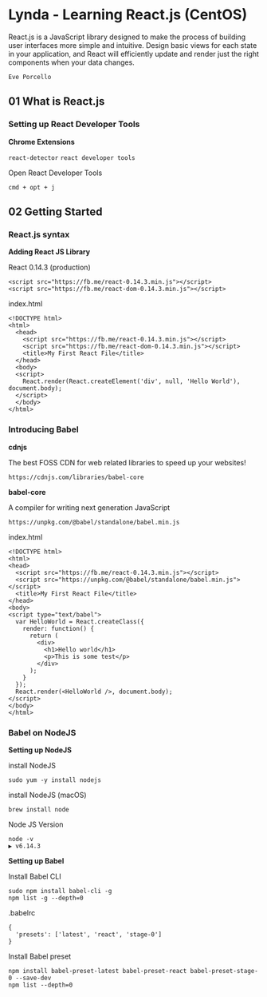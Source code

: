 # Lynda - Learning React.js (CentOS)
React.js is a JavaScript library designed to make the process of building user interfaces more simple and intuitive. Design basic views for each state in your application, and React will efficiently update and render just the right components when your data changes.

`Eve Porcello`

## 01 What is React.js
### Setting up React Developer Tools

**Chrome Extensions**

`react-detector` `react developer tools`

Open React Developer Tools

`cmd + opt + j`

## 02 Getting Started
### React.js syntax

**Adding React JS Library**

React 0.14.3 (production)
```
<script src="https://fb.me/react-0.14.3.min.js"></script>
<script src="https://fb.me/react-dom-0.14.3.min.js"></script>
```

index.html
```
<!DOCTYPE html>
<html>
  <head>
    <script src="https://fb.me/react-0.14.3.min.js"></script>
    <script src="https://fb.me/react-dom-0.14.3.min.js"></script>
    <title>My First React File</title>
  </head>
  <body>
  <script>
    React.render(React.createElement('div', null, 'Hello World'), document.body);
  </script>
  </body>
</html>
```

### Introducing Babel

**cdnjs**

The best FOSS CDN for web related libraries to speed up your websites!
```
https://cdnjs.com/libraries/babel-core
```

**babel-core**

A compiler for writing next generation JavaScript
```
https://unpkg.com/@babel/standalone/babel.min.js
```

index.html
```
<!DOCTYPE html>
<html>
<head>
  <script src="https://fb.me/react-0.14.3.min.js"></script>
  <script src="https://unpkg.com/@babel/standalone/babel.min.js"></script>
  <title>My First React File</title>
</head>
<body>
<script type="text/babel">
  var HelloWorld = React.createClass({
    render: function() {
      return (
        <div>
          <h1>Hello world</h1>
          <p>This is some test</p>
        </div>
      );
    }
  });
  React.render(<HelloWorld />, document.body);
</script>
</body>
</html>
```

### Babel on NodeJS

**Setting up NodeJS**

install NodeJS
```
sudo yum -y install nodejs
```

install NodeJS (macOS)
```
brew install node
```

Node JS Version
```
node -v
▶ v6.14.3
```
**Setting up Babel**

Install Babel CLI
```
sudo npm install babel-cli -g
npm list -g --depth=0
```

.babelrc
```
{
  'presets': ['latest', 'react', 'stage-0']
}
```

Install Babel preset
```
npm install babel-preset-latest babel-preset-react babel-preset-stage-0 --save-dev
npm list --depth=0
```
